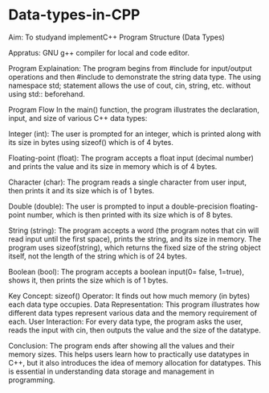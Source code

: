 # Data-types-in-CPP
Aim:
To studyand implementC++ Program Structure (Data Types)

Appratus:
GNU g++ compiler for local and code editor.

Program Explaination:
The program begins from #include for input/output operations and then #include to demonstrate the string data type. The using namespace std; statement allows the use of cout, cin, string, etc. without using std:: beforehand.

Program Flow In the main() function, the program illustrates the declaration, input, and size of various C++ data types:

Integer (int):
The user is prompted for an integer, which is printed along with its size in bytes using sizeof() which is of 4 bytes.

Floating-point (float):
The program accepts a float input (decimal number) and prints the value and its size in memory which is of 4 bytes.

Character (char):
The program reads a single character from user input, then prints it and its size which is of 1 bytes.

Double (double):
The user is prompted to input a double-precision floating-point number, which is then printed with its size which is of 8 bytes.

String (string):
The program accepts a word (the program notes that cin will read input until the first space), prints the string, and its size in memory. The program uses sizeof(string), which returns the fixed size of the string object itself, not the length of the string which is of 24 bytes.

Boolean (bool):
The program accepts a boolean input(0= false, 1=true), shows it, then prints the size which is of 1 bytes.

Key Concept:
sizeof() Operator: It finds out how much memory (in bytes) each data type occupies.
Data Representation: This program illustrates how different data types represent various data and the memory requirement of each.
User Interaction: For every data type, the program asks the user, reads the input with cin, then outputs the value and the size of the datatype.

Conclusion: 
The program ends after showing all the values and their memory sizes. This helps users learn how to practically use datatypes in C++, but it also introduces the idea of memory allocation for datatypes. This is essential in understanding data storage and management in programming.

